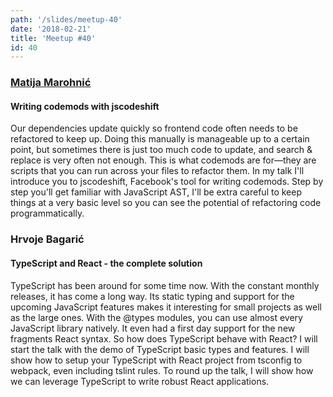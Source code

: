 ```yaml
---
path: '/slides/meetup-40'
date: '2018-02-21'
title: 'Meetup #40'
id: 40
---
```


### [Matija Marohnić](https://twitter.com/silvenon)
#### Writing codemods with jscodeshift

Our dependencies update quickly so frontend code often needs to be refactored to keep up. Doing this manually is manageable up to a certain point, but sometimes there is just too much code to update, and search & replace is very often not enough. This is what codemods are for—they are scripts that you can run across your files to refactor them.
In my talk I'll introduce you to jscodeshift, Facebook's tool for writing codemods. Step by step you'll get familiar with JavaScript AST, I'll be extra careful to keep things at a very basic level so you can see the potential of refactoring code programmatically.


### Hrvoje Bagarić
#### TypeScript and React - the complete solution

TypeScript has been around for some time now. With the constant monthly releases, it has come a long way. Its static typing and support for the upcoming JavaScript features makes it interesting for small projects as well as the large ones. With the @types modules, you can use almost every JavaScript library natively. It even had a first day support for the new fragments React syntax. So how does TypeScript behave with React?
I will start the talk with the demo of TypeScript basic types and features. I will show how to setup your TypeScript with React project from tsconfig to webpack, even including tslint rules. To round up the talk, I will show how we can leverage TypeScript to write robust React applications.
